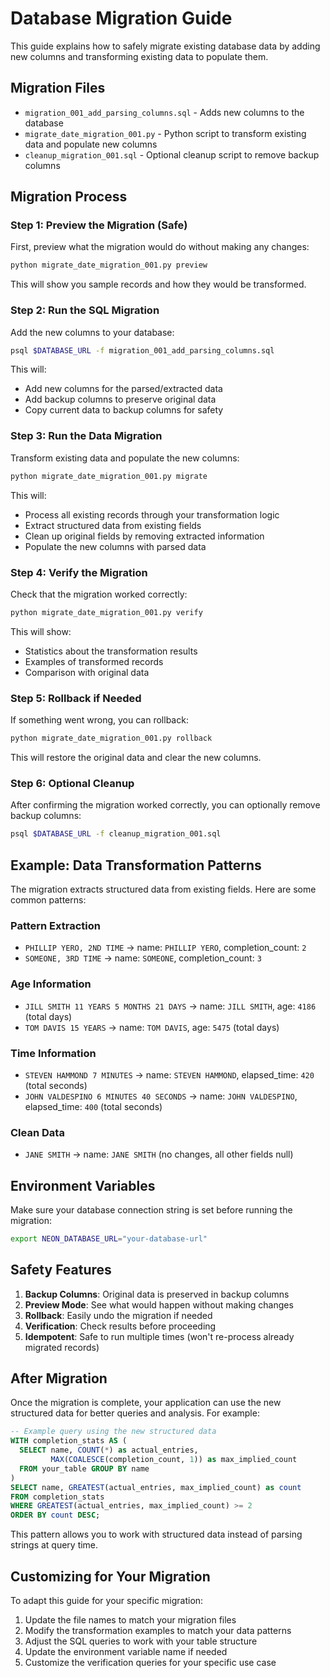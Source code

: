 # Database Migration Guide

This guide explains how to safely migrate existing database data by adding new columns and transforming existing data to populate them.

## Migration Files

- `migration_001_add_parsing_columns.sql` - Adds new columns to the database
- `migrate_date_migration_001.py` - Python script to transform existing data and populate new columns
- `cleanup_migration_001.sql` - Optional cleanup script to remove backup columns

## Migration Process

### Step 1: Preview the Migration (Safe)

First, preview what the migration would do without making any changes:

```bash
python migrate_date_migration_001.py preview
```

This will show you sample records and how they would be transformed.

### Step 2: Run the SQL Migration

Add the new columns to your database:

```bash
psql $DATABASE_URL -f migration_001_add_parsing_columns.sql
```

This will:

- Add new columns for the parsed/extracted data
- Add backup columns to preserve original data
- Copy current data to backup columns for safety

### Step 3: Run the Data Migration

Transform existing data and populate the new columns:

```bash
python migrate_date_migration_001.py migrate
```

This will:

- Process all existing records through your transformation logic
- Extract structured data from existing fields
- Clean up original fields by removing extracted information
- Populate the new columns with parsed data

### Step 4: Verify the Migration

Check that the migration worked correctly:

```bash
python migrate_date_migration_001.py verify
```

This will show:

- Statistics about the transformation results
- Examples of transformed records
- Comparison with original data

### Step 5: Rollback if Needed

If something went wrong, you can rollback:

```bash
python migrate_date_migration_001.py rollback
```

This will restore the original data and clear the new columns.

### Step 6: Optional Cleanup

After confirming the migration worked correctly, you can optionally remove backup columns:

```bash
psql $DATABASE_URL -f cleanup_migration_001.sql
```

## Example: Data Transformation Patterns

The migration extracts structured data from existing fields. Here are some common patterns:

### Pattern Extraction

- `PHILLIP YERO, 2ND TIME` → name: `PHILLIP YERO`, completion_count: `2`
- `SOMEONE, 3RD TIME` → name: `SOMEONE`, completion_count: `3`

### Age Information

- `JILL SMITH 11 YEARS 5 MONTHS 21 DAYS` → name: `JILL SMITH`, age: `4186` (total days)
- `TOM DAVIS 15 YEARS` → name: `TOM DAVIS`, age: `5475` (total days)

### Time Information

- `STEVEN HAMMOND 7 MINUTES` → name: `STEVEN HAMMOND`, elapsed_time: `420` (total seconds)
- `JOHN VALDESPINO 6 MINUTES 40 SECONDS` → name: `JOHN VALDESPINO`, elapsed_time: `400` (total seconds)

### Clean Data

- `JANE SMITH` → name: `JANE SMITH` (no changes, all other fields null)

## Environment Variables

Make sure your database connection string is set before running the migration:

```bash
export NEON_DATABASE_URL="your-database-url"
```

## Safety Features

1. **Backup Columns**: Original data is preserved in backup columns
2. **Preview Mode**: See what would happen without making changes
3. **Rollback**: Easily undo the migration if needed
4. **Verification**: Check results before proceeding
5. **Idempotent**: Safe to run multiple times (won't re-process already migrated records)

## After Migration

Once the migration is complete, your application can use the new structured data for better queries and analysis. For example:

```sql
-- Example query using the new structured data
WITH completion_stats AS (
  SELECT name, COUNT(*) as actual_entries,
         MAX(COALESCE(completion_count, 1)) as max_implied_count
  FROM your_table GROUP BY name
)
SELECT name, GREATEST(actual_entries, max_implied_count) as count
FROM completion_stats
WHERE GREATEST(actual_entries, max_implied_count) >= 2
ORDER BY count DESC;
```

This pattern allows you to work with structured data instead of parsing strings at query time.

## Customizing for Your Migration

To adapt this guide for your specific migration:

1. Update the file names to match your migration files
2. Modify the transformation examples to match your data patterns
3. Adjust the SQL queries to work with your table structure
4. Update the environment variable name if needed
5. Customize the verification queries for your specific use case
